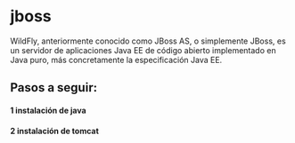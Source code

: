# jboss
WildFly, anteriormente conocido como JBoss AS, o simplemente JBoss, es un servidor de aplicaciones Java EE de código abierto implementado en Java puro, más concretamente la especificación Java EE.
## Pasos a seguir:
#### 1 instalación de java 
#### 2 instalación de tomcat

